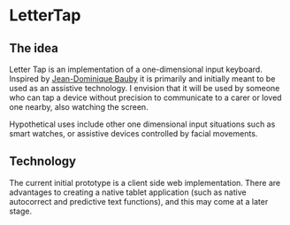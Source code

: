 LetterTap
=========

The idea
---------

Letter Tap is an implementation of a one-dimensional input keyboard. Inspired by [Jean-Dominique Bauby](http://en.wikipedia.org/wiki/Jean-Dominique_Bauby) it is primarily and initially meant to be used as an assistive technology. I envision that it will be used by someone who can tap a device without precision to communicate to a carer or loved one nearby, also watching the screen.

Hypothetical uses include other one dimensional input situations such as smart watches, or  assistive devices controlled by facial movements.

Technology
----------

The current initial prototype is a client side web implementation. There are advantages to creating a native tablet application (such as native autocorrect and predictive text functions), and this may come at a later stage.
